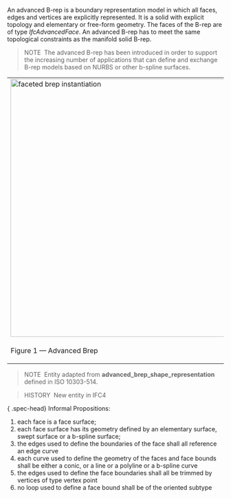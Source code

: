 An advanced B-rep is a boundary representation model in which all faces, edges and vertices are explicitly represented. It is a solid with explicit topology and elementary or free-form geometry. The faces of the B-rep are of type _IfcAdvancedFace_. An advanced B-rep has to meet the same topological constraints as the manifold solid B-rep.

> NOTE&nbsp; The advanced B-rep has been introduced in order to support the increasing number of applications that can define and exchange B-rep models based on NURBS or other b-spline surfaces.

<table summary="faceted brep" border="0">
<tr>
<td valign="top"><img src="../../../figures/ifcadvancedbrep_01.png" alt="faceted brep instantiation" width="600" height="600"></td>
<td style="vertical-align:bottom">
<p>Figure 1 illustrates use of <em>IfcAdvancedBrep</em> for
boundary representation models with b-spline surfaces. The diagram
shows the topological and geometric representation items that are
used for advanced B-reps, based on <em>IfcAdvancedFace</em>.</p>
</td>
</tr>
<tr>
<td>
<p class="figure">Figure 1 &mdash; Advanced Brep</p>
</td>
<td>&nbsp;</td>
</tr>
</table>

> NOTE&nbsp; Entity adapted from **advanced_brep_shape_representation** defined in ISO 10303-514.

> HISTORY&nbsp; New entity in IFC4

{ .spec-head}
Informal Propositions:

1. each face is a face surface;
2. each face surface has its geometry defined by an elementary surface, swept surface or a b-spline surface;
3. the edges used to define the boundaries of the face shall all reference an edge curve
4. each curve used to define the geometry of the faces and face bounds shall be either a conic, or a line or a polyline or a b-spline curve
5. the edges used to define the face boundaries shall all be trimmed by vertices of type vertex point
6. no loop used to define a face bound shall be of the oriented subtype